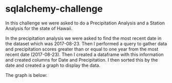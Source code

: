 # sqlalchemy-challenge

In this challenge we were asked to do a Precipitation Analysis and a Station Analysis for the state of Hawaii. 

In the precipitation analysis we were asked to find the most recent date in the dataset which was 2017-08-23. Then I performed a query to gather data and precipitation scores greater than or equal to one year from the most recent date (2017-08-23). Then I created a dataframe with this information and created columns for Date and Precipitation. I then sorted this by the date and created a graph to display the data. 

The graph is below: 
  


